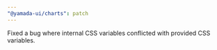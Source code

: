 ```yaml
---
"@yamada-ui/charts": patch
---
```


Fixed a bug where internal CSS variables conflicted with provided CSS variables.
